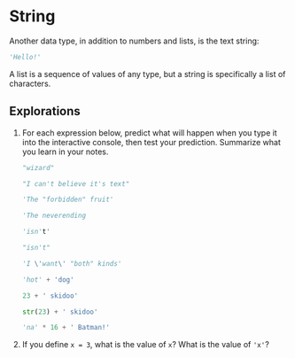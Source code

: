 # String

Another data type, in addition to numbers and lists, is the text string:

```python
'Hello!'
```

A list is a sequence of values of any type, but a string is specifically a list of characters.

## Explorations

1. For each expression below, predict what will happen when you type it into the interactive console, then test your
   prediction. Summarize what you learn in your notes.
   ```python
   "wizard"
   ```
   ```python
   "I can't believe it's text"
   ```   
   ```python
   'The "forbidden" fruit'
   ```
   ```python
   'The neverending
   ```
   ```python
   'isn't'
   ```
   ```python
   "isn't"
   ```
   ```python
   'I \'want\' "both" kinds'
   ```
   ```python
   'hot' + 'dog'
   ```
   ```python
   23 + ' skidoo'
   ```
   ```python
   str(23) + ' skidoo'
   ```
   ```python
   'na' * 16 + ' Batman!'
   ```
1. If you define `x = 3`, what is the value of `x`? What is the value of `'x'`?